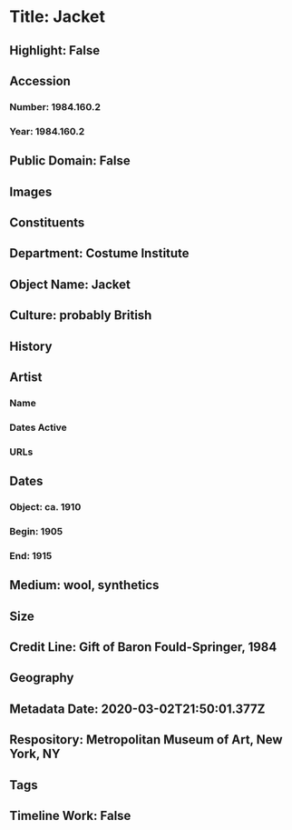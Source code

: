 # Title: Jacket
## Highlight: False
## Accession
### Number: 1984.160.2
### Year: 1984.160.2
## Public Domain: False
## Images
## Constituents
## Department: Costume Institute
## Object Name: Jacket
## Culture: probably British
## History
## Artist
### Name
### Dates Active
### URLs
## Dates
### Object: ca. 1910
### Begin: 1905
### End: 1915
## Medium: wool, synthetics
## Size
## Credit Line: Gift of Baron Fould-Springer, 1984
## Geography
## Metadata Date: 2020-03-02T21:50:01.377Z
## Respository: Metropolitan Museum of Art, New York, NY
## Tags
## Timeline Work: False